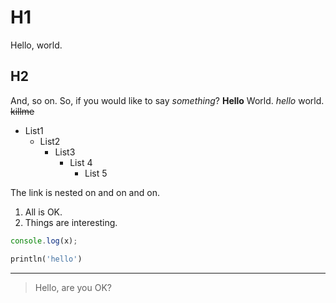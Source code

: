 # H1

Hello, world.

## H2

And, so on.
So, if you would like to say _something_?
**Hello** World.
_hello_ world.
~~killme~~

- List1
  - List2
    - List3
      - List 4
        - List 5

The link is nested on and on and on.

1.  All is OK.
2.  Things are interesting.

```js
console.log(x);
```

```python
println('hello')
```

---

> Hello, are you OK?

